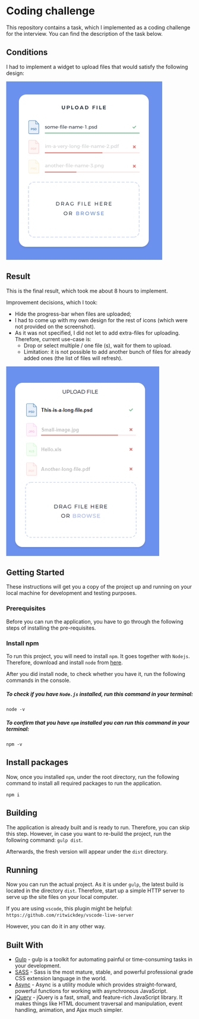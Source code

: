 # Coding challenge

This repository contains a task, which I implemented as a coding challenge for the interview. You can find the description of the task below.

## Conditions

I had to implement a widget to upload files that would satisfy the following design:

![Design of the widget](conditions/ui-challenge-server.jpg)

## Result

This is the final result, which took me about 8 hours to implement.

Improvement decisions, which I took:

- Hide the progress-bar when files are uploaded;
- I had to come up with my own design for the rest of icons (which were not provided on the screenshot).
- As it was not specified, I did not let to add extra-files for uploading. 
  Therefore, current use-case is:
    - Drop or select multiple / one file (s), wait for them to upload.
    - Limitation: it is not possible to add another bunch of files for already added ones (the list of files will refresh).

![Design of the widget](conditions/result.PNG)

## Getting Started

These instructions will get you a copy of the project up and running on your local machine for development and testing purposes.

### Prerequisites

Before you can run the application, you have to go through the following steps of installing the pre-requisites.

### Install npm

To run this project, you will need to install `npm`. It goes together with `Nodejs`. Therefore, download and install `node` from [here](https://nodejs.org/en/).

After you did install node, to check whether you have it, run the following commands in the console.

##### To check if you have `Node.js` installed, run this command in your terminal:

`node -v`

##### To confirm that you have `npm` installed you can run this command in your terminal:

`npm -v`

## Install packages

Now, once you installed `npm`, under the root directory, run the following command to install all required packages to run the application.

```
npm i
```

## Building

The application is already built and is ready to run. Therefore, you can skip this step. However, in case you want to re-build the project, run the following command:
`gulp dist`.

Afterwards, the fresh version will appear under the `dist` directory.

## Running

Now you can run the actual project. As it is under `gulp`, the latest build is located in the directory `dist`. Therefore, start up a simple HTTP server to serve up the site files on your local computer.

If you are using `vscode`, this plugin might be helpful:
`https://github.com/ritwickdey/vscode-live-server`

However, you can do it in any other way.

## Built With

- [Gulp](https://gulpjs.com/) - gulp is a toolkit for automating painful or time-consuming tasks in your development.
- [SASS](https://sass-lang.com/) - Sass is the most mature, stable, and powerful professional grade CSS extension language in the world.
- [Async](https://github.com/caolan/async) - Async is a utility module which provides straight-forward, powerful functions for working with asynchronous JavaScript.
- [jQuery](http://jquery.com/) - jQuery is a fast, small, and feature-rich JavaScript library. It makes things like HTML document traversal and manipulation, event handling, animation, and Ajax much simpler.
